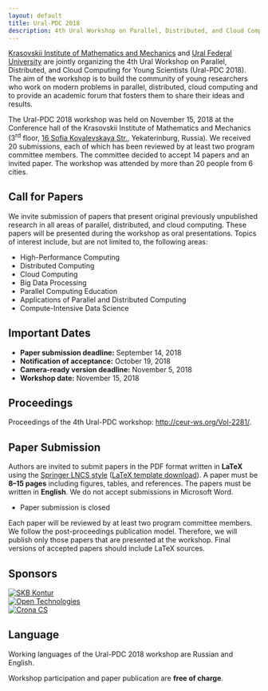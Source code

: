 ```yaml
---
layout: default
title: Ural-PDC 2018
description: 4th Ural Workshop on Parallel, Distributed, and Cloud Computing for Young Scientists (Ural-PDC 2018).
---
```


[Krasovskii Institute of Mathematics and Mechanics](http://www.imm.uran.ru/eng) and [Ural Federal University](https://urfu.ru/en/) are jointly organizing the 4th Ural Workshop on Parallel, Distributed, and Cloud Computing for Young Scientists (Ural-PDC 2018). The aim of the workshop is to build the community of young researchers who work on modern problems in parallel, distributed, cloud computing and to provide an academic forum that fosters them to share their ideas and results.

The Ural-PDC 2018 workshop was held on November 15, 2018 at the Conference hall of the Krasovskii Institute of Mathematics and Mechanics (3<sup>rd</sup> floor, [16 Sofia Kovalevskaya Str.](https://2gis.ru/ekaterinburg/firm/1267165676521629), Yekaterinburg, Russia). We received 20 submissions, each of which has been reviewed by at least two program committee members. The committee decided to accept 14 papers and an invited paper. The workshop was attended by more than 20 people from 6 cities.

## Call for Papers

We invite submission of papers that present original previously unpublished research in all areas of parallel, distributed, and cloud computing. These papers will be presented during the workshop as oral presentations. Topics of interest include, but are not limited to, the following areas:

* High-Performance Computing
* Distributed Computing
* Cloud Computing
* Big Data Processing
* Parallel Computing Education
* Applications of Parallel and Distributed Computing
* Compute-Intensive Data Science

## Important Dates

* **Paper submission deadline:** September 14, 2018
* **Notification of acceptance:** October 19, 2018
* **Camera-ready version deadline:** November 5, 2018
* **Workshop date:** November 15, 2018

## Proceedings

Proceedings of the 4th Ural-PDC workshop: <http://ceur-ws.org/Vol-2281/>.

## Paper Submission

Authors are invited to submit papers in the PDF format written in **LaTeX** using the [Springer LNCS style](https://www.springer.com/gp/computer-science/lncs/conference-proceedings-guidelines) ([LaTeX template download](ftp://ftp.springernature.com/cs-proceeding/llncs/llncs2e.zip)). A paper must be **8&ndash;15 pages** including figures, tables, and references. The papers must be written in **English**. We do not accept submissions in Microsoft Word.

* Paper submission is closed

Each paper will be reviewed by at least two program committee members. We follow the post-proceedings publication model. Therefore, we will publish only those papers that are presented at the workshop. Final versions of accepted papers should include LaTeX sources.

## Sponsors

<div class="pure-g align-center">
  <div class="pure-u-1 pure-u-md-1-3"><a href="https://kontur.ru/"><img src="https://kontur.ru/theme/ver-451535514/common/images/logo_social.png" alt="SKB Kontur" /></a></div>
  <div class="pure-u-1 pure-u-md-1-3"><a href="https://www.ot.ru/"><img src="https://www.ot.ru/bitrix/templates/.default/markup/i/ot_logo.png" alt="Open Technologies" /></a></div>
  <div class="pure-u-1 pure-u-md-1-3"><a href="http://www.crona.ru/"><img src="https://www.crona.ru/getimg//files/block/6_value.png" alt="Crona CS" /></a></div>
</div>

## Language

Working languages of the Ural-PDC 2018 workshop are Russian and English.

Workshop participation and paper publication are **free of charge**.
